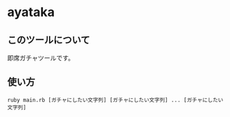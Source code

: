 # ayataka

## このツールについて
即席ガチャツールです。

## 使い方
```
ruby main.rb [ガチャにしたい文字列] [ガチャにしたい文字列] ... [ガチャにしたい文字列]
```
